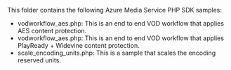 ﻿This folder contains the following Azure Media Service PHP SDK samples:

* vodworkflow_aes.php: This is an end to end VOD workflow that applies AES content protection.
* vodworkflow_aes.php: This is an end to end VOD workflow that applies PlayReady + Widevine content protection.
* scale_encoding_units.php: This is a sample that scales the encoding reserved units.
